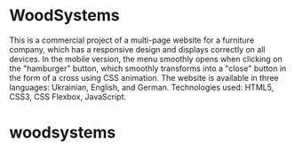 # WoodSystems
This is a commercial project of a multi-page website for a furniture company, which has a responsive design and displays correctly on all devices. In the mobile version, the menu smoothly opens when clicking on the "hamburger" button, which smoothly transforms into a "close" button in the form of a cross using CSS animation. The website is available in three languages: Ukrainian, English, and German. Technologies used: HTML5, CSS3, CSS Flexbox, JavaScript.
# woodsystems
